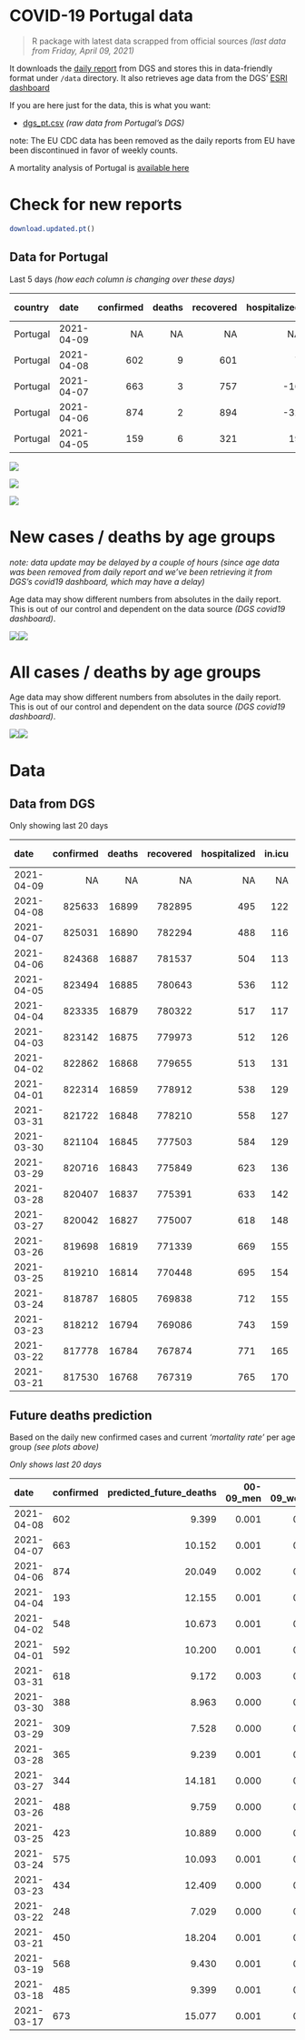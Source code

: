 COVID-19 Portugal data
================

> R package with latest data scrapped from official sources *(last data
> from Friday, April 09, 2021)*

It downloads the [daily
report](https://covid19.min-saude.pt/relatorio-de-situacao/) from DGS
and stores this in data-friendly format under `/data` directory. It also
retrieves age data from the DGS’ [ESRI
dashboard](https://covid19.min-saude.pt/ponto-de-situacao-atual-em-portugal/)

If you are here just for the data, this is what you want:

  - [dgs\_pt.csv](raw/master/data/dgs_pt.csv) *(raw data from Portugal’s
    DGS)*

note: The EU CDC data has been removed as the daily reports from EU have
been discontinued in favor of weekly counts.

A mortality analysis of Portugal is [available
here](https://averissimo.github.io/covid19-analysis/mortality.html)

# Check for new reports

``` r
download.updated.pt()
```

## Data for Portugal

Last 5 days *(how each column is changing over these days)*

| country  | date       | confirmed | deaths | recovered | hospitalized | in.icu | confirmed\_m\_00-09 | confirmed\_w\_00-09 | confirmed\_m\_10-19 | confirmed\_w\_10-19 | confirmed\_m\_20-29 | confirmed\_w\_20-29 | confirmed\_m\_30-39 | confirmed\_w\_30-39 | confirmed\_m\_40-49 | confirmed\_w\_40-49 | confirmed\_m\_50-59 | confirmed\_w\_50-59 | confirmed\_m\_60-69 | confirmed\_w\_60-69 | confirmed\_m\_70-79 | confirmed\_w\_70-79 | confirmed\_m\_80+ | confirmed\_w\_80+ | death\_m\_00-09 | death\_w\_00-09 | death\_m\_10-19 | death\_w\_10-19 | death\_m\_20-29 | death\_w\_20-29 | death\_m\_30-39 | death\_w\_30-39 | death\_m\_40-49 | death\_w\_40-49 | death\_m\_50-59 | death\_w\_50-59 | death\_m\_60-69 | death\_w\_60-69 | death\_m\_70-79 | death\_w\_70-79 | death\_m\_80+ | death\_w\_80+ | first\_vaccine | second\_vaccine |
| :------- | :--------- | --------: | -----: | --------: | -----------: | -----: | ------------------: | ------------------: | ------------------: | ------------------: | ------------------: | ------------------: | ------------------: | ------------------: | ------------------: | ------------------: | ------------------: | ------------------: | ------------------: | ------------------: | ------------------: | ------------------: | ----------------: | ----------------: | --------------: | --------------: | --------------: | --------------: | --------------: | --------------: | --------------: | --------------: | --------------: | --------------: | --------------: | --------------: | --------------: | --------------: | --------------: | --------------: | ------------: | ------------: | -------------: | --------------: |
| Portugal | 2021-04-09 |        NA |     NA |        NA |           NA |     NA |                  NA |                  NA |                  NA |                  NA |                  NA |                  NA |                  NA |                  NA |                  NA |                  NA |                  NA |                  NA |                  NA |                  NA |                  NA |                  NA |                NA |                NA |              NA |              NA |              NA |              NA |              NA |              NA |              NA |              NA |              NA |              NA |              NA |              NA |              NA |              NA |              NA |              NA |            NA |            NA |          55486 |           15006 |
| Portugal | 2021-04-08 |       602 |      9 |       601 |            7 |      6 |                  30 |                  26 |                  17 |                  20 |                  63 |                  32 |                  46 |                  60 |                  51 |                  39 |                  36 |                  49 |                  31 |                  44 |                  12 |                   9 |                17 |                18 |               0 |               0 |               0 |               0 |               0 |               0 |               0 |               0 |               0 |               1 |               0 |               0 |               2 |               0 |               1 |               1 |             2 |             2 |          51409 |           10439 |
| Portugal | 2021-04-07 |       663 |      3 |       757 |         \-16 |      3 |                  13 |                  18 |                  34 |                  24 |                  58 |                  49 |                  34 |                  47 |                  66 |                  57 |                  47 |                  70 |                  38 |                  39 |                  20 |                  19 |                14 |                18 |               0 |               0 |               0 |               0 |               0 |               0 |               0 |               0 |               0 |               0 |               0 |               0 |               1 |               0 |               2 |               0 |             0 |             0 |          36636 |            3082 |
| Portugal | 2021-04-06 |       874 |      2 |       894 |         \-32 |      1 |                  NA |                  NA |                  NA |                  NA |                  NA |                  NA |                  NA |                  NA |                  NA |                  NA |                  NA |                  NA |                  NA |                  NA |                  NA |                  NA |                NA |                NA |              NA |              NA |              NA |              NA |              NA |              NA |              NA |              NA |              NA |              NA |              NA |              NA |              NA |              NA |              NA |              NA |            NA |            NA |          26725 |            5920 |
| Portugal | 2021-04-05 |       159 |      6 |       321 |           19 |    \-5 |                  NA |                  NA |                  NA |                  NA |                  NA |                  NA |                  NA |                  NA |                  NA |                  NA |                  NA |                  NA |                  NA |                  NA |                  NA |                  NA |                NA |                NA |              NA |              NA |              NA |              NA |              NA |              NA |              NA |              NA |              NA |              NA |              NA |              NA |              NA |              NA |              NA |              NA |            NA |            NA |           1238 |             369 |

![](README_files/figure-gfm/totals-1.svg)<!-- -->

![](README_files/figure-gfm/differential-1.svg)<!-- -->

![](README_files/figure-gfm/differential_7days-1.svg)<!-- -->

# New cases / deaths by age groups

*note: data update may be delayed by a couple of hours (since age data
was been removed from daily report and we’ve been retrieving it from
DGS’s covid19 dashboard, which may have a delay)*

Age data may show different numbers from absolutes in the daily report.
This is out of our control and dependent on the data source *(DGS
covid19 dashboard)*.

![](README_files/figure-gfm/new_cases_deaths-1.svg)<!-- -->![](README_files/figure-gfm/new_cases_deaths-2.svg)<!-- -->

# All cases / deaths by age groups

Age data may show different numbers from absolutes in the daily report.
This is out of our control and dependent on the data source *(DGS
covid19 dashboard)*.

![](README_files/figure-gfm/total_cases_deaths-1.svg)<!-- -->![](README_files/figure-gfm/total_cases_deaths-2.svg)<!-- -->

# Data

## Data from DGS

Only showing last 20 days

| date       | confirmed | deaths | recovered | hospitalized | in.icu | confirmed\_m\_00-09 | confirmed\_w\_00-09 | confirmed\_m\_10-19 | confirmed\_w\_10-19 | confirmed\_m\_20-29 | confirmed\_w\_20-29 | confirmed\_m\_30-39 | confirmed\_w\_30-39 | confirmed\_m\_40-49 | confirmed\_w\_40-49 | confirmed\_m\_50-59 | confirmed\_w\_50-59 | confirmed\_m\_60-69 | confirmed\_w\_60-69 | confirmed\_m\_70-79 | confirmed\_w\_70-79 | confirmed\_m\_80+ | confirmed\_w\_80+ | death\_m\_00-09 | death\_w\_00-09 | death\_m\_10-19 | death\_w\_10-19 | death\_m\_20-29 | death\_w\_20-29 | death\_m\_30-39 | death\_w\_30-39 | death\_m\_40-49 | death\_w\_40-49 | death\_m\_50-59 | death\_w\_50-59 | death\_m\_60-69 | death\_w\_60-69 | death\_m\_70-79 | death\_w\_70-79 | death\_m\_80+ | death\_w\_80+ | first\_vaccine | second\_vaccine |
| :--------- | --------: | -----: | --------: | -----------: | -----: | ------------------: | ------------------: | ------------------: | ------------------: | ------------------: | ------------------: | ------------------: | ------------------: | ------------------: | ------------------: | ------------------: | ------------------: | ------------------: | ------------------: | ------------------: | ------------------: | ----------------: | ----------------: | --------------: | --------------: | --------------: | --------------: | --------------: | --------------: | --------------: | --------------: | --------------: | --------------: | --------------: | --------------: | --------------: | --------------: | --------------: | --------------: | ------------: | ------------: | -------------: | --------------: |
| 2021-04-09 |        NA |     NA |        NA |           NA |     NA |                  NA |                  NA |                  NA |                  NA |                  NA |                  NA |                  NA |                  NA |                  NA |                  NA |                  NA |                  NA |                  NA |                  NA |                  NA |                  NA |                NA |                NA |              NA |              NA |              NA |              NA |              NA |              NA |              NA |              NA |              NA |              NA |              NA |              NA |              NA |              NA |              NA |              NA |            NA |            NA |        1453212 |          586316 |
| 2021-04-08 |    825633 |  16899 |    782895 |          495 |    122 |               23350 |               22409 |               37980 |               38295 |               55348 |               62491 |               54058 |               64348 |               60726 |               76544 |               53934 |               68568 |               40321 |               43739 |               25749 |               29017 |             22718 |             45746 |               1 |               1 |               1 |               1 |               7 |               5 |              21 |              20 |              91 |              62 |             330 |             130 |            1052 |             457 |            2264 |            1325 |          5108 |          6023 |        1397726 |          571310 |
| 2021-04-07 |    825031 |  16890 |    782294 |          488 |    116 |               23320 |               22383 |               37963 |               38275 |               55285 |               62459 |               54012 |               64288 |               60675 |               76505 |               53898 |               68519 |               40290 |               43695 |               25737 |               29008 |             22701 |             45728 |               1 |               1 |               1 |               1 |               7 |               5 |              21 |              20 |              91 |              61 |             330 |             130 |            1050 |             457 |            2263 |            1324 |          5106 |          6021 |        1346317 |          560871 |
| 2021-04-06 |    824368 |  16887 |    781537 |          504 |    113 |               23307 |               22365 |               37929 |               38251 |               55227 |               62410 |               53978 |               64241 |               60609 |               76448 |               53851 |               68449 |               40252 |               43656 |               25717 |               28989 |             22687 |             45710 |               1 |               1 |               1 |               1 |               7 |               5 |              21 |              20 |              91 |              61 |             330 |             130 |            1049 |             457 |            2261 |            1324 |          5106 |          6021 |        1309681 |          557789 |
| 2021-04-05 |    823494 |  16885 |    780643 |          536 |    112 |                  NA |                  NA |                  NA |                  NA |                  NA |                  NA |                  NA |                  NA |                  NA |                  NA |                  NA |                  NA |                  NA |                  NA |                  NA |                  NA |                NA |                NA |              NA |              NA |              NA |              NA |              NA |              NA |              NA |              NA |              NA |              NA |              NA |              NA |              NA |              NA |              NA |              NA |            NA |            NA |        1282956 |          551869 |
| 2021-04-04 |    823335 |  16879 |    780322 |          517 |    117 |               23264 |               22314 |               37911 |               38232 |               55154 |               62325 |               53891 |               64161 |               60527 |               76372 |               53771 |               68369 |               40207 |               43586 |               25676 |               28965 |             22657 |             45666 |               1 |               1 |               1 |               1 |               7 |               5 |              21 |              20 |              91 |              61 |             330 |             130 |            1049 |             456 |            2258 |            1324 |          5103 |          6020 |        1281718 |          551500 |
| 2021-04-03 |    823142 |  16875 |    779973 |          512 |    126 |                  NA |                  NA |                  NA |                  NA |                  NA |                  NA |                  NA |                  NA |                  NA |                  NA |                  NA |                  NA |                  NA |                  NA |                  NA |                  NA |                NA |                NA |              NA |              NA |              NA |              NA |              NA |              NA |              NA |              NA |              NA |              NA |              NA |              NA |              NA |              NA |              NA |              NA |            NA |            NA |        1270907 |          544377 |
| 2021-04-02 |    822862 |  16868 |    779655 |          513 |    131 |               23240 |               22297 |               37904 |               38220 |               55118 |               62289 |               53844 |               64133 |               60502 |               76336 |               53747 |               68353 |               40168 |               43539 |               25664 |               28951 |             22636 |             45636 |               1 |               1 |               1 |               1 |               7 |               5 |              21 |              20 |              91 |              61 |             330 |             130 |            1046 |             456 |            2257 |            1323 |          5100 |          6017 |             NA |              NA |
| 2021-04-01 |    822314 |  16859 |    778912 |          538 |    129 |               23212 |               22264 |               37897 |               38209 |               55085 |               62243 |               53799 |               64080 |               60455 |               76306 |               53701 |               68311 |               40137 |               43515 |               25652 |               28934 |             22620 |             45608 |               1 |               1 |               1 |               1 |               7 |               5 |              21 |              20 |              91 |              61 |             330 |             130 |            1046 |             456 |            2255 |            1321 |          5097 |          6015 |             NA |              NA |
| 2021-03-31 |    821722 |  16848 |    778210 |          558 |    127 |               23179 |               22229 |               37873 |               38194 |               55050 |               62194 |               53757 |               64034 |               60400 |               76263 |               53657 |               68273 |               40111 |               43476 |               25630 |               28925 |             22605 |             45586 |               1 |               1 |               1 |               1 |               7 |               5 |              21 |              20 |              91 |              61 |             330 |             129 |            1044 |             456 |            2254 |            1320 |          5096 |          6010 |             NA |              NA |
| 2021-03-30 |    821104 |  16845 |    777503 |          584 |    129 |               23120 |               22194 |               37839 |               38184 |               55020 |               62155 |               53736 |               63984 |               60327 |               76209 |               53620 |               68229 |               40080 |               43442 |               25606 |               28912 |             22593 |             45570 |               1 |               1 |               1 |               1 |               7 |               5 |              21 |              20 |              91 |              61 |             330 |             129 |            1043 |             456 |            2253 |            1320 |          5095 |          6010 |             NA |              NA |
| 2021-03-29 |    820716 |  16843 |    775849 |          623 |    136 |               23114 |               22178 |               37831 |               38172 |               54994 |               62134 |               53714 |               63963 |               60285 |               76174 |               53588 |               68196 |               40067 |               43410 |               25582 |               28897 |             22579 |             45555 |               1 |               1 |               1 |               1 |               7 |               5 |              21 |              20 |              91 |              61 |             330 |             129 |            1042 |             456 |            2253 |            1320 |          5095 |          6009 |             NA |              NA |
| 2021-03-28 |    820407 |  16837 |    775391 |          633 |    142 |               23105 |               22166 |               37805 |               38156 |               54972 |               62122 |               53701 |               63941 |               60270 |               76148 |               53565 |               68183 |               40041 |               43374 |               25575 |               28894 |             22561 |             45544 |               1 |               1 |               1 |               1 |               7 |               5 |              21 |              20 |              91 |              61 |             330 |             129 |            1042 |             456 |            2251 |            1320 |          5094 |          6006 |             NA |              NA |
| 2021-03-27 |    820042 |  16827 |    775007 |          618 |    148 |               23092 |               22152 |               37798 |               38158 |               54940 |               62096 |               53680 |               63923 |               60245 |               76114 |               53544 |               68150 |               40018 |               43338 |               25560 |               28877 |             22543 |             45530 |               1 |               1 |               1 |               1 |               7 |               5 |              21 |              20 |              91 |              61 |             329 |             129 |            1042 |             455 |            2250 |            1319 |          5089 |          6005 |             NA |              NA |
| 2021-03-26 |    819698 |  16819 |    771339 |          669 |    155 |               23092 |               22148 |               37779 |               38156 |               54916 |               62086 |               53663 |               63905 |               60217 |               76085 |               53520 |               68132 |               39992 |               43309 |               25543 |               28862 |             22518 |             45491 |               1 |               1 |               1 |               1 |               7 |               5 |              21 |              20 |              91 |              61 |             328 |             129 |            1042 |             454 |            2250 |            1318 |          5087 |          6002 |             NA |              NA |
| 2021-03-25 |    819210 |  16814 |    770448 |          695 |    154 |               23084 |               22136 |               37746 |               38129 |               54862 |               62048 |               53638 |               63877 |               60183 |               76048 |               53485 |               68105 |               39960 |               43279 |               25540 |               28847 |             22502 |             45463 |               1 |               1 |               1 |               1 |               7 |               5 |              21 |              20 |              91 |              61 |             328 |             129 |            1042 |             454 |            2249 |            1317 |          5087 |          5999 |             NA |              NA |
| 2021-03-24 |    818787 |  16805 |    769838 |          712 |    155 |               23074 |               22129 |               37732 |               38120 |               54836 |               62031 |               53585 |               63854 |               60154 |               76015 |               53437 |               68086 |               39922 |               43242 |               25524 |               28829 |             22485 |             45440 |               1 |               1 |               1 |               1 |               7 |               5 |              21 |              20 |              91 |              61 |             328 |             129 |            1040 |             454 |            2249 |            1316 |          5085 |          5995 |             NA |              NA |
| 2021-03-23 |    818212 |  16794 |    769086 |          743 |    159 |               23061 |               22121 |               37715 |               38096 |               54772 |               61997 |               53521 |               63804 |               60124 |               75984 |               53396 |               68036 |               39893 |               43193 |               25501 |               28812 |             22472 |             45420 |               1 |               1 |               1 |               1 |               7 |               5 |              21 |              20 |              91 |              61 |             326 |             129 |            1040 |             454 |            2249 |            1316 |          5082 |          5989 |             NA |              NA |
| 2021-03-22 |    817778 |  16784 |    767874 |          771 |    165 |               23054 |               22120 |               37696 |               38071 |               54750 |               61967 |               53505 |               63790 |               60095 |               75935 |               53360 |               68000 |               39855 |               43175 |               25485 |               28790 |             22455 |             45385 |               1 |               1 |               1 |               1 |               7 |               5 |              21 |              20 |              91 |              61 |             326 |             129 |            1040 |             454 |            2247 |            1315 |          5080 |          5984 |             NA |              NA |
| 2021-03-21 |    817530 |  16768 |    767319 |          765 |    170 |               23053 |               22118 |               37690 |               38069 |               54735 |               61944 |               53490 |               63775 |               60078 |               75920 |               53333 |               67976 |               39844 |               43146 |               25472 |               28785 |             22443 |             45369 |               1 |               1 |               1 |               1 |               7 |               5 |              21 |              20 |              91 |              61 |             325 |             129 |            1039 |             454 |            2242 |            1315 |          5076 |          5979 |             NA |              NA |

## Future deaths prediction

Based on the daily new confirmed cases and current *‘mortality rate’*
per age group *(see plots above)*

*Only shows last 20 days*

| date       | confirmed | predicted\_future\_deaths | 00-09\_men | 00-09\_women | 10-19\_men | 10-19\_women | 20-29\_men | 20-29\_women | 30-39\_men | 30-39\_women | 40-49\_men | 40-49\_women | 50-59\_men | 50-59\_women | 60-69\_men | 60-69\_women | 70-79\_men | 70-79\_women | 80+\_men | 80+\_women |
| :--------- | :-------- | ------------------------: | ---------: | -----------: | ---------: | -----------: | ---------: | -----------: | ---------: | -----------: | ---------: | -----------: | ---------: | -----------: | ---------: | -----------: | ---------: | -----------: | -------: | ---------: |
| 2021-04-08 | 602       |                     9.399 |      0.001 |        0.001 |      0.000 |        0.001 |      0.008 |        0.003 |      0.018 |        0.019 |      0.076 |        0.032 |      0.220 |        0.093 |      0.809 |        0.460 |      1.055 |        0.411 |    3.822 |      2.370 |
| 2021-04-07 | 663       |                    10.152 |      0.001 |        0.001 |      0.001 |        0.001 |      0.007 |        0.004 |      0.013 |        0.015 |      0.099 |        0.046 |      0.288 |        0.133 |      0.991 |        0.407 |      1.759 |        0.868 |    3.148 |      2.370 |
| 2021-04-06 | 874       |                    20.049 |      0.002 |        0.002 |      0.000 |        0.000 |      0.009 |        0.007 |      0.034 |        0.025 |      0.123 |        0.062 |      0.489 |        0.152 |      1.174 |        0.731 |      3.605 |        1.096 |    6.745 |      5.793 |
| 2021-04-04 | 193       |                    12.155 |      0.001 |        0.001 |      0.000 |        0.000 |      0.005 |        0.003 |      0.018 |        0.009 |      0.037 |        0.029 |      0.147 |        0.030 |      1.018 |        0.491 |      1.055 |        0.639 |    4.722 |      3.950 |
| 2021-04-02 | 548       |                    10.673 |      0.001 |        0.001 |      0.000 |        0.000 |      0.004 |        0.004 |      0.017 |        0.016 |      0.070 |        0.024 |      0.281 |        0.080 |      0.809 |        0.251 |      1.055 |        0.776 |    3.597 |      3.687 |
| 2021-04-01 | 592       |                    10.200 |      0.001 |        0.002 |      0.001 |        0.000 |      0.004 |        0.004 |      0.016 |        0.014 |      0.082 |        0.035 |      0.269 |        0.072 |      0.678 |        0.407 |      1.934 |        0.411 |    3.373 |      2.897 |
| 2021-03-31 | 618       |                     9.172 |      0.003 |        0.002 |      0.001 |        0.000 |      0.004 |        0.003 |      0.008 |        0.016 |      0.109 |        0.044 |      0.226 |        0.083 |      0.809 |        0.355 |      2.110 |        0.594 |    2.698 |      2.107 |
| 2021-03-30 | 388       |                     8.963 |      0.000 |        0.001 |      0.000 |        0.000 |      0.003 |        0.002 |      0.009 |        0.007 |      0.063 |        0.028 |      0.196 |        0.063 |      0.339 |        0.334 |      2.110 |        0.685 |    3.148 |      1.975 |
| 2021-03-29 | 309       |                     7.528 |      0.000 |        0.001 |      0.001 |        0.000 |      0.003 |        0.001 |      0.005 |        0.007 |      0.022 |        0.021 |      0.141 |        0.025 |      0.678 |        0.376 |      0.615 |        0.137 |    4.047 |      1.448 |
| 2021-03-28 | 365       |                     9.239 |      0.001 |        0.001 |      0.000 |        0.000 |      0.004 |        0.002 |      0.008 |        0.006 |      0.037 |        0.028 |      0.128 |        0.063 |      0.600 |        0.376 |      1.319 |        0.776 |    4.047 |      1.843 |
| 2021-03-27 | 344       |                    14.181 |      0.000 |        0.000 |      0.001 |        0.000 |      0.003 |        0.001 |      0.007 |        0.006 |      0.042 |        0.023 |      0.147 |        0.034 |      0.678 |        0.303 |      1.495 |        0.685 |    5.621 |      5.135 |
| 2021-03-26 | 488       |                     9.759 |      0.000 |        0.001 |      0.001 |        0.001 |      0.007 |        0.003 |      0.010 |        0.009 |      0.051 |        0.030 |      0.214 |        0.051 |      0.835 |        0.313 |      0.264 |        0.685 |    3.597 |      3.687 |
| 2021-03-25 | 423       |                    10.889 |      0.000 |        0.000 |      0.000 |        0.000 |      0.003 |        0.001 |      0.021 |        0.007 |      0.043 |        0.027 |      0.294 |        0.036 |      0.991 |        0.387 |      1.407 |        0.822 |    3.822 |      3.028 |
| 2021-03-24 | 575       |                    10.093 |      0.001 |        0.000 |      0.000 |        0.001 |      0.008 |        0.003 |      0.025 |        0.016 |      0.045 |        0.025 |      0.251 |        0.095 |      0.757 |        0.512 |      2.022 |        0.776 |    2.923 |      2.633 |
| 2021-03-23 | 434       |                    12.409 |      0.000 |        0.000 |      0.001 |        0.001 |      0.003 |        0.002 |      0.006 |        0.004 |      0.043 |        0.040 |      0.220 |        0.068 |      0.991 |        0.188 |      1.407 |        1.005 |    3.822 |      4.608 |
| 2021-03-22 | 248       |                     7.029 |      0.000 |        0.000 |      0.000 |        0.000 |      0.002 |        0.002 |      0.006 |        0.005 |      0.025 |        0.012 |      0.165 |        0.046 |      0.287 |        0.303 |      1.143 |        0.228 |    2.698 |      2.107 |
| 2021-03-21 | 450       |                    18.204 |      0.001 |        0.001 |      0.001 |        0.000 |      0.009 |        0.006 |      0.025 |        0.021 |      0.096 |        0.066 |      0.281 |        0.184 |      1.200 |        0.763 |      2.550 |        1.553 |    6.970 |      4.477 |
| 2021-03-19 | 568       |                     9.430 |      0.001 |        0.001 |      0.001 |        0.001 |      0.006 |        0.004 |      0.020 |        0.011 |      0.055 |        0.043 |      0.245 |        0.070 |      0.600 |        0.512 |      1.934 |        0.457 |    1.124 |      4.345 |
| 2021-03-18 | 485       |                     9.399 |      0.001 |        0.000 |      0.000 |        0.000 |      0.005 |        0.003 |      0.017 |        0.008 |      0.055 |        0.032 |      0.184 |        0.080 |      0.731 |        0.293 |      1.319 |        1.416 |    3.148 |      2.107 |
| 2021-03-17 | 673       |                    15.077 |      0.001 |        0.001 |      0.001 |        0.000 |      0.005 |        0.004 |      0.016 |        0.016 |      0.069 |        0.049 |      0.269 |        0.137 |      1.070 |        0.418 |      1.934 |        1.324 |    4.497 |      5.266 |
